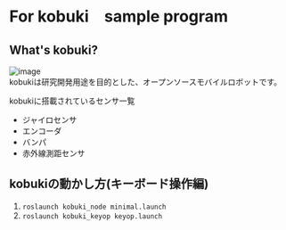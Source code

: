 # For kobuki　sample program

## What's kobuki?
![image](https://user-images.githubusercontent.com/61666505/159632989-1f8e4d19-d8c8-49c4-9b3e-2b9a8e5ba435.png) <br>
kobukiは研究開発用途を目的とした、オープンソースモバイルロボットです。<br>

kobukiに搭載されているセンサ一覧
- ジャイロセンサ
- エンコーダ
- バンパ
- 赤外線測距センサ

## kobukiの動かし方(キーボード操作編)<br>
1. ``` roslaunch kobuki_node minimal.launch ```
2. ``` roslaunch kobuki_keyop keyop.launch ```
